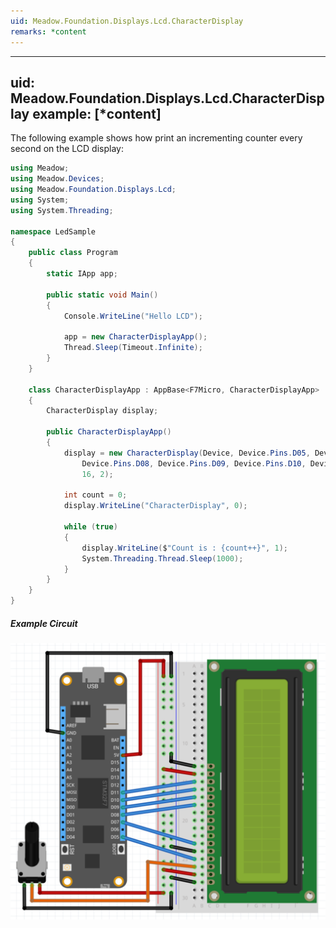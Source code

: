 ```yaml
---
uid: Meadow.Foundation.Displays.Lcd.CharacterDisplay
remarks: *content
---
```


---
uid: Meadow.Foundation.Displays.Lcd.CharacterDisplay
example: [*content]
---

The following example shows how print an incrementing counter every second on the LCD display:

```csharp
using Meadow;
using Meadow.Devices;
using Meadow.Foundation.Displays.Lcd;
using System;
using System.Threading;

namespace LedSample
{
    public class Program
    {
        static IApp app; 

        public static void Main()
        {
            Console.WriteLine("Hello LCD");

            app = new CharacterDisplayApp();
            Thread.Sleep(Timeout.Infinite);
        }
    }
    
    class CharacterDisplayApp : AppBase<F7Micro, CharacterDisplayApp>
    {
        CharacterDisplay display;

        public CharacterDisplayApp()
        {
            display = new CharacterDisplay(Device, Device.Pins.D05, Device.Pins.D07,
                Device.Pins.D08, Device.Pins.D09, Device.Pins.D10, Device.Pins.D11,
                16, 2);

            int count = 0;
            display.WriteLine("CharacterDisplay", 0);

            while (true)
            {
                display.WriteLine($"Count is : {count++}", 1);
                System.Threading.Thread.Sleep(1000);
            }
        }
    }
}
```

##### Example Circuit

![](/API_Assets/Meadow.Foundation.Displays.Lcd.CharacterDisplay/CharacterDisplay.svg)